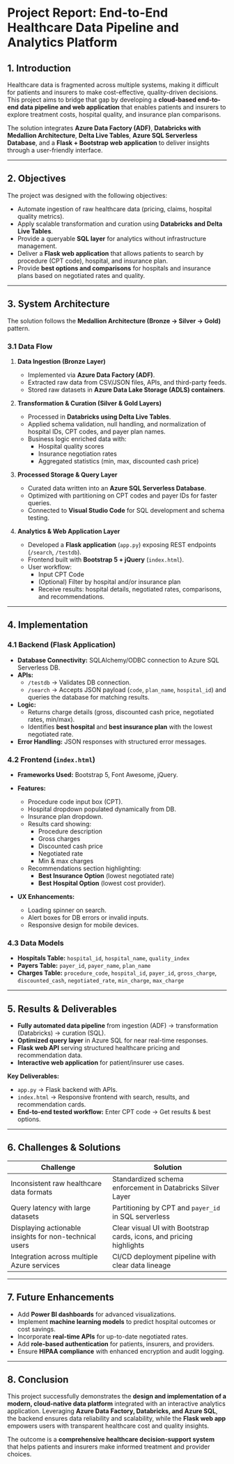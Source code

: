 # Project Report: End-to-End Healthcare Data Pipeline and Analytics Platform

## 1. Introduction

Healthcare data is fragmented across multiple systems, making it difficult for patients and insurers to make cost-effective, quality-driven decisions. This project aims to bridge that gap by developing a **cloud-based end-to-end data pipeline and web application** that enables patients and insurers to explore treatment costs, hospital quality, and insurance plan comparisons.

The solution integrates **Azure Data Factory (ADF)**, **Databricks with Medallion Architecture**, **Delta Live Tables**, **Azure SQL Serverless Database**, and a **Flask + Bootstrap web application** to deliver insights through a user-friendly interface.

---

## 2. Objectives

The project was designed with the following objectives:

- Automate ingestion of raw healthcare data (pricing, claims, hospital quality metrics).  
- Apply scalable transformation and curation using **Databricks and Delta Live Tables**.  
- Provide a queryable **SQL layer** for analytics without infrastructure management.  
- Deliver a **Flask web application** that allows patients to search by procedure (CPT code), hospital, and insurance plan.  
- Provide **best options and comparisons** for hospitals and insurance plans based on negotiated rates and quality.  

---

## 3. System Architecture

The solution follows the **Medallion Architecture (Bronze → Silver → Gold)** pattern.

### 3.1 Data Flow

1. **Data Ingestion (Bronze Layer)**  
   - Implemented via **Azure Data Factory (ADF)**.  
   - Extracted raw data from CSV/JSON files, APIs, and third-party feeds.  
   - Stored raw datasets in **Azure Data Lake Storage (ADLS) containers**.  

2. **Transformation & Curation (Silver & Gold Layers)**  
   - Processed in **Databricks using Delta Live Tables**.  
   - Applied schema validation, null handling, and normalization of hospital IDs, CPT codes, and payer plan names.  
   - Business logic enriched data with:  
     - Hospital quality scores  
     - Insurance negotiation rates  
     - Aggregated statistics (min, max, discounted cash price)  

3. **Processed Storage & Query Layer**  
   - Curated data written into an **Azure SQL Serverless Database**.  
   - Optimized with partitioning on CPT codes and payer IDs for faster queries.  
   - Connected to **Visual Studio Code** for SQL development and schema testing.  

4. **Analytics & Web Application Layer**  
   - Developed a **Flask application** (`app.py`) exposing REST endpoints (`/search`, `/testdb`).  
   - Frontend built with **Bootstrap 5 + jQuery** (`index.html`).  
   - User workflow:  
     - Input CPT Code  
     - (Optional) Filter by hospital and/or insurance plan  
     - Receive results: hospital details, negotiated rates, comparisons, and recommendations.  

---

## 4. Implementation

### 4.1 Backend (Flask Application)

- **Database Connectivity:** SQLAlchemy/ODBC connection to Azure SQL Serverless DB.  
- **APIs:**  
  - `/testdb` → Validates DB connection.  
  - `/search` → Accepts JSON payload (`code`, `plan_name`, `hospital_id`) and queries the database for matching results.  
- **Logic:**  
  - Returns charge details (gross, discounted cash price, negotiated rates, min/max).  
  - Identifies **best hospital** and **best insurance plan** with the lowest negotiated rate.  
- **Error Handling:** JSON responses with structured error messages.  

### 4.2 Frontend (`index.html`)

- **Frameworks Used:** Bootstrap 5, Font Awesome, jQuery.  
- **Features:**  
  - Procedure code input box (CPT).  
  - Hospital dropdown populated dynamically from DB.  
  - Insurance plan dropdown.  
  - Results card showing:  
    - Procedure description  
    - Gross charges  
    - Discounted cash price  
    - Negotiated rate  
    - Min & max charges  
  - Recommendations section highlighting:  
    - **Best Insurance Option** (lowest negotiated rate)  
    - **Best Hospital Option** (lowest cost provider).  

- **UX Enhancements:**  
  - Loading spinner on search.  
  - Alert boxes for DB errors or invalid inputs.  
  - Responsive design for mobile devices.  

### 4.3 Data Models

- **Hospitals Table:** `hospital_id`, `hospital_name`, `quality_index`  
- **Payers Table:** `payer_id`, `payer_name`, `plan_name`  
- **Charges Table:** `procedure_code`, `hospital_id`, `payer_id`, `gross_charge`, `discounted_cash`, `negotiated_rate`, `min_charge`, `max_charge`  

---

## 5. Results & Deliverables

- **Fully automated data pipeline** from ingestion (ADF) → transformation (Databricks) → curation (SQL).  
- **Optimized query layer** in Azure SQL for near real-time responses.  
- **Flask web API** serving structured healthcare pricing and recommendation data.  
- **Interactive web application** for patient/insurer use cases.  

**Key Deliverables:**  
- `app.py` → Flask backend with APIs.  
- `index.html` → Responsive frontend with search, results, and recommendation cards.  
- **End-to-end tested workflow:** Enter CPT code → Get results & best options.  

---

## 6. Challenges & Solutions

| Challenge | Solution |
|-----------|----------|
| Inconsistent raw healthcare data formats | Standardized schema enforcement in Databricks Silver Layer |
| Query latency with large datasets | Partitioning by CPT and `payer_id` in SQL serverless |
| Displaying actionable insights for non-technical users | Clear visual UI with Bootstrap cards, icons, and pricing highlights |
| Integration across multiple Azure services | CI/CD deployment pipeline with clear data lineage |

---

## 7. Future Enhancements

- Add **Power BI dashboards** for advanced visualizations.  
- Implement **machine learning models** to predict hospital outcomes or cost savings.  
- Incorporate **real-time APIs** for up-to-date negotiated rates.  
- Add **role-based authentication** for patients, insurers, and providers.  
- Ensure **HIPAA compliance** with enhanced encryption and audit logging.  

---

## 8. Conclusion

This project successfully demonstrates the **design and implementation of a modern, cloud-native data platform** integrated with an interactive analytics application. Leveraging **Azure Data Factory, Databricks, and Azure SQL**, the backend ensures data reliability and scalability, while the **Flask web app** empowers users with transparent healthcare cost and quality insights.  

The outcome is a **comprehensive healthcare decision-support system** that helps patients and insurers make informed treatment and provider choices.  
